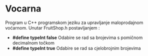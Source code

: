 # Vocarna
Program u C++ programskom jeziku za upravljanje maloprodajnom voćarnom.
Unutar FruitShop.h postavljanjem :
- **#define typeInt false** 
Odabire se rad sa brojevima s pomičnom decimalnom točkom
- **#define typeInt true** 
        Odabire se rad sa cjelobrojnim brojevima